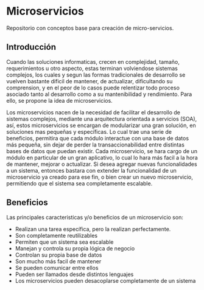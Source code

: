 # Microservicios
Repositorio con conceptos base para creación de micro-servicios.

## Introducción
Cuando las soluciones informaticas, crecen en complejidad, tamaño, requerimientos u otro aspecto, estas terminan volviendose sistemas complejos, los cuales y segun las formas tradicionales de desarrollo se vuelven bastante dificil de mantener, de actualizar, dificultando su comprension, y en el peor de lo casos puede relentizar todo proceso asociado tanto al desarrollo como a su mantenibilidad y rendimiento. Para ello, se propone la idea de microservicios.

Los microservicios nacen de la necesidad de facilitar el desarrollo de sistemas complejos, mediante una arquitectura orientada a servicios (SOA), así, estos microservicios se encargan de modularizar una gran solución, en soluciones mas pequeñas y específicas. Lo cual trae una serie de beneficios, permitira que cada módulo interactue con una base de datos más pequeña, sin dejar de perder la transaccionabilidad entre distintas bases de datos que puedan existir. Cada microservicio, se hara cargo de un módulo en particular de un gran aplicativo, lo cual lo hara más facil a la hora de mantener, mejorar o actualizar. Si desea agregar nuevas funcionalidades a un sistema, entonces bastara con extender la funcionalidad de un microservicio ya creado para ese fin, o bien crear un nuevo microservicio, permitiendo que el sistema sea completamente escalable.

## Beneficios

Las principales caracteristicas y/o beneficios de un microservicio son:

- Realizan una tarea específica, pero la realizan perfectamente.
- Son completamente reutilizables
- Permiten que un sistema sea escalable
- Manejan y controla su propia lógica de negocio
- Controlan su propia base de datos
- Son mucho más facil de mantener
- Se pueden comunicar entre ellos
- Pueden ser llamados desde distintos lenguajes
- Los microservicios pueden desacoplarse completamente de un sistema
